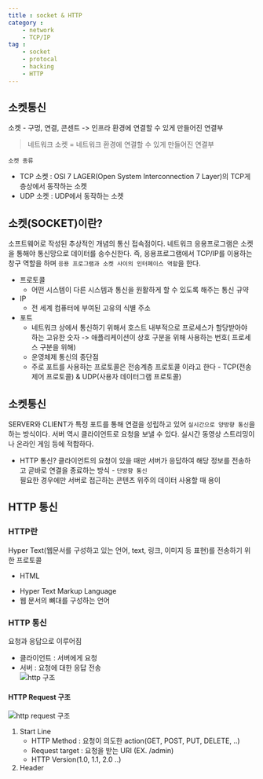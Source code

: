 ```yaml
---
title : socket & HTTP
category :
    - network
    - TCP/IP
tag :
    - socket
    - protocal
    - hacking
    - HTTP
---
```


## 소켓통신
 소켓 - 구멍, 연결, 콘센트 -> 인프라 환경에 연결할 수 있게 만들어진 연결부  
 > 네트워크 소켓 = 네트워크 환경에 연결할 수 있게 만들어진 연결부
 
 `소켓 종류`
 - TCP 소켓 : OSI 7 LAGER(Open System Interconnection 7 Layer)의 TCP게층상에서 동작하는 소켓
 - UDP 소켓 : UDP에서 동작하는 소켓


## 소켓(SOCKET)이란?
 소프트웨어로 작성된 추상적인 개념의 통신 접속점이다. 네트워크 응용프로그램은 소켓을 통해야 통신망으로 데이터를 송수신한다. 즉, 응용프로그램에서 TCP/IP를 이용하는 창구 역할을 하며 `응용 프로그램과 소켓 사이의 인터페이스 역할`을 한다.
 - 프로토콜
    * 어떤 시스템이 다른 시스템과 통신을 원활하게 할 수 있도록 해주는 통신 규약
 - IP
    * 전 세계 컴퓨터에 부여된 고유의 식별 주소
 - 포트
    * 네트워크 상에서 통신하기 위해서 호스트 내부적으로 프로세스가 할당받아야 하는 고유한 숫자 -> 애플리케이션이 상호 구분을 위해 사용하는 번호( 프로세스 구분을 위해)
    * 운영체제 통신의 종단점
    * 주로 포트를 사용하는 프로토콜은 전송계층 프로토콜 이라고 한다 - TCP(전송 제어 프로토콜) & UDP(사용자 데이터그램 프로토콜)


## 소켓통신
 SERVER와 CLIENT가 특정 포트를 통해 연결을 성립하고 있어 `실시간으로 양방향 통신`을 하는 방식이다. 서버 역시 클라이언트로 요청을 보낼 수 있다. 실시간 동영상 스트리밍이나 온라인 게임 등에 적합하다.

 * HTTP 통신?
  클라이언트의 요청이 있을 때만 서버가 응답하여 해당 정보를 전송하고 곧바로 연결을 종료하는 방식 - `단방향 통신`  
  필요한 경우에만 서버로 접근하는 콘텐츠 위주의 데이터 사용할 때 용이



## HTTP 통신

### HTTP란
 Hyper Text(웹문서를 구성하고 있는 언어, text, 링크, 이미지 등 표현)를 전송하기 위한 프로토콜

 * HTML  
 - Hyper Text Markup Language
 - 웹 문서의 뼈대를 구성하는 언어


### HTTP 통신
 요청과 응답으로 이루어짐  
 - 클라이언트 : 서버에게 요청
 - 서버 : 요청에 대한 응답 전송  
 ![http 구조](/TIL/assets/images/httpProtocal.PNG)  

 
#### HTTP Request 구조
 ![http request 구조](/TIL/assets/images/httpRequest.PNG)
 1. Start Line
    * HTTP Method : 요청이 의도한 action(GET, POST, PUT, DELETE, ..)
    * Request target : 요청을 받는 URI (EX. /admin)
    * HTTP Version(1.0, 1.1, 2.0 ..)
 2. Header
    